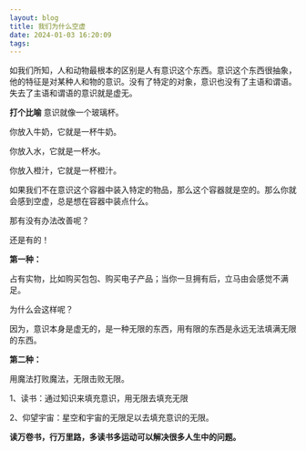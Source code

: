```yaml
---
layout: blog
title: 我们为什么空虚
date: 2024-01-03 16:20:09
tags:
---
```


如我们所知，人和动物最根本的区别是人有意识这个东西。意识这个东西很抽象，他的特征是对某种人和物的意识。没有了特定的对象，意识也没有了主语和谓语。失去了主语和谓语的意识就是虚无。
<!--more-->
**打个比喻**
意识就像一个玻璃杯。

你放入牛奶，它就是一杯牛奶。

你放入水，它就是一杯水。

你放入橙汁，它就是一杯橙汁。

如果我们不在意识这个容器中装入特定的物品，那么这个容器就是空的。那么你就会感到空虚，总是想在容器中装点什么。

那有没有办法改善呢？

还是有的！

**第一种：**

占有实物，比如购买包包、购买电子产品；当你一旦拥有后，立马由会感觉不满足。

为什么会这样呢？

因为，意识本身是虚无的，是一种无限的东西，用有限的东西是永远无法填满无限的东西。

**第二种：**

用魔法打败魔法，无限击败无限。

1、读书：通过知识来填充意识，用无限去填充无限

2、仰望宇宙：星空和宇宙的无限足以去填充意识的无限。

**读万卷书，行万里路，多读书多运动可以解决很多人生中的问题。**